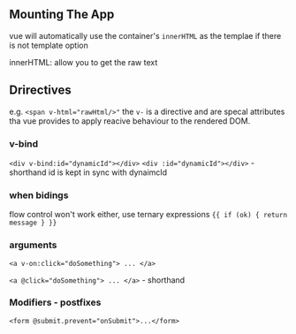 ## Mounting The App

vue will automatically use the container's `innerHTML` as the templae if there is not template option

innerHTML: allow you to get the raw text

## Drirectives

e.g. `<span v-html="rawHtml/>"` the `v-` is a directive and are specal attributes tha vue provides to apply reacive behaviour to the rendered DOM.

### v-bind

`<div v-bind:id="dynamicId"></div>`
`<div :id="dynamicId"></div>` - shorthand
id is kept in sync with dynaimcId

### when bidings

flow control won't work either, use ternary expressions
`{{ if (ok) { return message } }}`

### arguments

`<a v-on:click="doSomething"> ... </a>`

`<a @click="doSomething"> ... </a>` - shorthand


### Modifiers - postfixes
`<form @submit.prevent="onSubmit">...</form>`